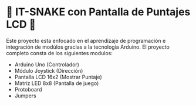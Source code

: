 <h1>🐍 IT-SNAKE con Pantalla de Puntajes LCD 🐍</h1>
<p>Este proyecto esta enfocado en el aprendizaje de programación e integración de modúlos gracias a la tecnología Arduino. El proyecto completo consta de los siguientes modulos:</p>
<ul>
<li>Arduino Uno (Controlador)</li>
<li>Módulo Joystick (Dirección)</li>
<li>Pantalla LCD 16x2 (Mostrar Puntaje)</li>
<li>Matríz LED 8x8 (Pantalla de juego)</li>
<li>Protoboard</li>
<li>Jumpers</li>
</ul>
